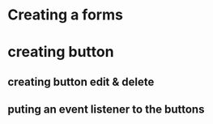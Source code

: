 # Creating a forms

# creating button

## creating button edit & delete

## puting an event listener to the buttons
